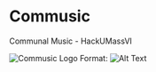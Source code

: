 # Commusic
Communal Music - HackUMassVI

![Commusic Logo](/images/logo.png)
Format: ![Alt Text](url)
